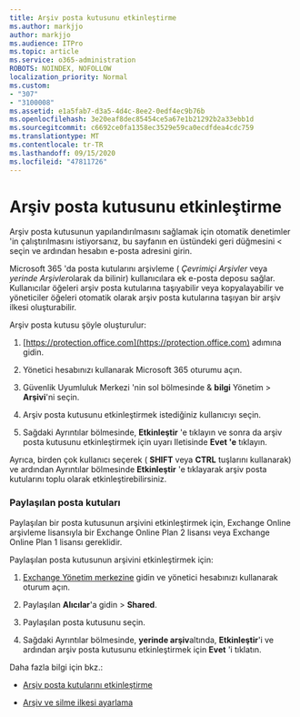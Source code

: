 ```yaml
---
title: Arşiv posta kutusunu etkinleştirme
ms.author: markjjo
author: markjjo
ms.audience: ITPro
ms.topic: article
ms.service: o365-administration
ROBOTS: NOINDEX, NOFOLLOW
localization_priority: Normal
ms.custom:
- "307"
- "3100008"
ms.assetid: e1a5fab7-d3a5-4d4c-8ee2-0edf4ec9b76b
ms.openlocfilehash: 3e20eaf8dec85454ce5a67e1b21292b2a33ebb1d
ms.sourcegitcommit: c6692ce0fa1358ec3529e59ca0ecdfdea4cdc759
ms.translationtype: MT
ms.contentlocale: tr-TR
ms.lasthandoff: 09/15/2020
ms.locfileid: "47811726"
---
```

# <a name="enable-an-archive-mailbox"></a>Arşiv posta kutusunu etkinleştirme

Arşiv posta kutusunun yapılandırılmasını sağlamak için otomatik denetimler 'in çalıştırılmasını istiyorsanız, bu sayfanın en üstündeki geri düğmesini < seçin ve ardından hesabın e-posta adresini girin.

Microsoft 365 'da posta kutularını arşivleme ( *Çevrimiçi Arşivler* veya *yerinde Arşivler*olarak da bilinir) kullanıcılara ek e-posta deposu sağlar. Kullanıcılar öğeleri arşiv posta kutularına taşıyabilir veya kopyalayabilir ve yöneticiler öğeleri otomatik olarak arşiv posta kutularına taşıyan bir arşiv ilkesi oluşturabilir.
  
Arşiv posta kutusu şöyle oluşturulur:
  
1. [https://protection.office.com](https://protection.office.com) adımına gidin.

2. Yönetici hesabınızı kullanarak Microsoft 365 oturumu açın.

3. Güvenlik Uyumluluk Merkezi 'nin sol bölmesinde &amp; **bilgi** Yönetim \> **Arşivi**'ni seçin.

4. Arşiv posta kutusunu etkinleştirmek istediğiniz kullanıcıyı seçin.

5. Sağdaki Ayrıntılar bölmesinde, **Etkinleştir** 'e tıklayın ve sonra da arşiv posta kutusunu etkinleştirmek için uyarı Iletisinde **Evet 'e** tıklayın.

Ayrıca, birden çok kullanıcı seçerek ( **SHIFT** veya **CTRL** tuşlarını kullanarak) ve ardından Ayrıntılar bölmesinde **Etkinleştir** 'e tıklayarak arşiv posta kutularını toplu olarak etkinleştirebilirsiniz.
  
### <a name="shared-mailboxes"></a>Paylaşılan posta kutuları

Paylaşılan bir posta kutusunun arşivini etkinleştirmek için, Exchange Online arşivleme lisansıyla bir Exchange Online Plan 2 lisansı veya Exchange Online Plan 1 lisansı gereklidir.  

Paylaşılan posta kutusunun arşivini etkinleştirmek için:

1. [Exchange Yönetim merkezine](https://outlook.office365.com/ecp) gidin ve yönetici hesabınızı kullanarak oturum açın.

2. Paylaşılan **Alıcılar**'a gidin  >  **Shared**.

3. Paylaşılan posta kutusunu seçin.

4. Sağdaki Ayrıntılar bölmesinde, **yerinde arşiv**altında, **Etkinleştir**'i ve ardından arşiv posta kutusunu etkinleştirmek için **Evet** 'i tıklatın.

Daha fazla bilgi için bkz.:
  
- [Arşiv posta kutularını etkinleştirme](https://docs.microsoft.com/microsoft-365/compliance/enable-archive-mailboxes)

- [Arşiv ve silme ilkesi ayarlama](https://docs.microsoft.com//office365/securitycompliance/set-up-an-archive-and-deletion-policy-for-mailboxes)
